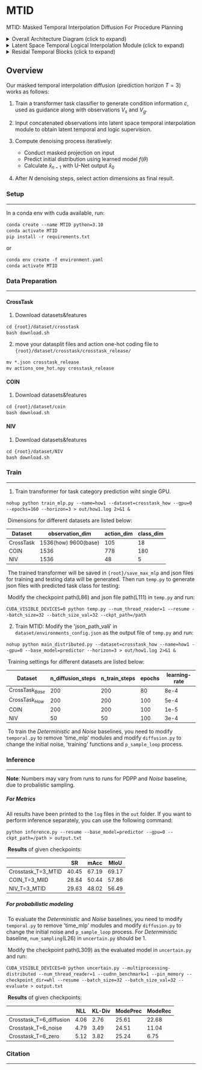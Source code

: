 # MTID
MTID: Masked Temporal Interpolation Diffusion For Procedure Planning

<!-- This repository gives the official PyTorch implementation of [MTID: Masked Temporal Interpolation Diffusion For Procedure Planning](https://arxiv.org/abs/2303.14676v2) (CVPR 2023) -->
<details>
<summary>Overall Architecture Diagram (click to expand)</summary>

![architecture1](figure/architecture1.png)
</details>

<details>
<summary>Latent Space Temporal Logical Interpolation Module (click to expand)</summary>

![architecture2](figure/architecture2.png)
</details>

<details>
<summary>Residal Temporal Blocks (click to expand)</summary>

![architecture3](figure/architecture3.png)
</details>


## Overview

Our masked temporal interpolation diffusion (prediction horizon $T=3$) works as follows:

1. Train a transformer task classifier to generate condition information $c$, used as guidance along with observations $V_s$ and $V_g$.

2. Input concatenated observations into latent space temporal interpolation module to obtain latent temporal and logic supervision.

3. Compute denoising process iteratively:
   - Conduct masked projection on input
   - Predict initial distribution using learned model $f(\theta)$
   - Calculate $\hat{x}_{n-1}$ with U-Net output $\hat{x}_0$

4. After $N$ denoising steps, select action dimensions as final result.

### Setup

------

In a conda env with cuda available, run:

```
conda create --name MTID python=3.10
conda activate MTID
pip install -r requirements.txt
```
or

```
conda env create -f environment.yaml
conda activate MTID
```


### Data Preparation

------

#### CrossTask

1. Download datasets&features

```
cd {root}/dataset/crosstask
bash download.sh
```

2. move your datasplit files and action one-hot coding file to `{root}/dataset/crosstask/crosstask_release/`

```
mv *.json crosstask_release
mv actions_one_hot.npy crosstask_release
```

#### COIN

1. Download datasets&features

```
cd {root}/dataset/coin
bash download.sh
```



#### NIV

1. Download datasets&features

```
cd {root}/dataset/NIV
bash download.sh
```



### Train

------

1. Train transformer for task category prediction wiht single GPU.

```
nohup python train_mlp.py --name=how1 --dataset=crosstask_how --gpu=0 --epochs=160 --horizon=3 > out/how1.log 2>&1 &
```

​	  Dimensions for different datasets are listed below:

| Dataset   | observation_dim      | action_dim | class_dim |
| --------- | -------------------- | ---------- | --------- |
| CrossTask | 1536(how) 9600(base) | 105        | 18        |
| COIN      | 1536                 | 778        | 180       |
| NIV       | 1536                 | 48         | 5         |

​	  The trained transformer will be saved in `{root}/save_max_mlp` and json files for training and testing data will be generated. Then run `temp.py` to generate json files with predicted task class for testing:

​	  Modify the checkpoint path(L86) and json file path(L111) in `temp.py` and run:

```
CUDA_VISIBLE_DEVICES=0 python temp.py --num_thread_reader=1 --resume --batch_size=32 --batch_size_val=32 --ckpt_path=/path
```


2. Train MTID: Modify the 'json_path_val**i**' in `dataset/environments_config.json` as the output file of `temp.py` and run:

```
nohup python main_distributed.py --dataset=crosstask_how --name=how1 --gpu=0 --base_model=predictor --horizon=3 > out/how1.log 2>&1 &
```


​	  Training settings for different datasets are listed below:

| Dataset            | n_diffusion_steps | n_train_steps | epochs | learning-rate |
| ------------------ | ----------------- | ------------- | ------ | ------------- |
| CrossTask$_{Base}$ | 200               | 200           | 80     | 8e-4          |
| CrossTask$_{How}$  | 200               | 200           | 100    | 5e-4          |
| COIN               | 200               | 200           | 100    | 1e-5          |
| NIV                | 50                | 50            | 100    | 3e-4          |

​	  To train the $Deterministic$ and $Noise$ baselines, you need to modify `temporal.py` to remove 'time_mlp' modules and modify `diffusion.py` to change the initial noise, 'training' functions and `p_sample_loop` process.



### Inference

------

**Note**: Numbers may vary from runs to runs for PDPP and $Noise$ baseline, due to probalistic sampling.

##### For Metrics

All results have been printed to the `log` files in the `out` folder. If you want to perform inference separately, you can use the following command:
```
python inference.py --resume --base_model=predictor --gpu=0 --ckpt_path=/path > output.txt
```

​	  **Results** of given checkpoints:

|                         | SR    | mAcc  | MIoU  |
| ----------------------- | ----- | ----- | ----- |
| Crosstask_T=3_MTID      | 40.45 | 67.19 | 69.17 |
| COIN_T=3_MIID           | 28.84 | 50.44 | 57.86 |
| NIV_T=3_MTID            | 29.63 | 48.02 | 56.49 |



##### For probabilistic modeling

​	  To evaluate the $Deterministic$ and $Noise$ baselines, you need to modify `temporal.py` to remove 'time_mlp' modules and modify `diffusion.py` to change the initial noise and `p_sample_loop` process. For $Deterministic$ baseline, `num_sampling`(L26) in `uncertain.py` should be 1.

​	  Modify the checkpoint path(L309) as the evaluated model in `uncertain.py` and run:

```
CUDA_VISIBLE_DEVICES=0 python uncertain.py --multiprocessing-distributed --num_thread_reader=1 --cudnn_benchmark=1 --pin_memory --checkpoint_dir=whl --resume --batch_size=32 --batch_size_val=32 --evaluate > output.txt
```

​	  **Results** of given checkpoints:

|                         | NLL  | KL-Div | ModePrec | ModeRec |
| ----------------------- | ---- | ------ | -------- | ------- |
| Crosstask_T=6_diffusion | 4.06 | 2.76   | 25.61    | 22.68   |
| Crosstask_T=6_noise     | 4.79 | 3.49   | 24.51    | 11.04   |
| Crosstask_T=6_zero      | 5.12 | 3.82   | 25.24    | 6.75    |



### Citation

------

<!-- If this project helps you in your research or project, please cite our paper: -->

```

```
